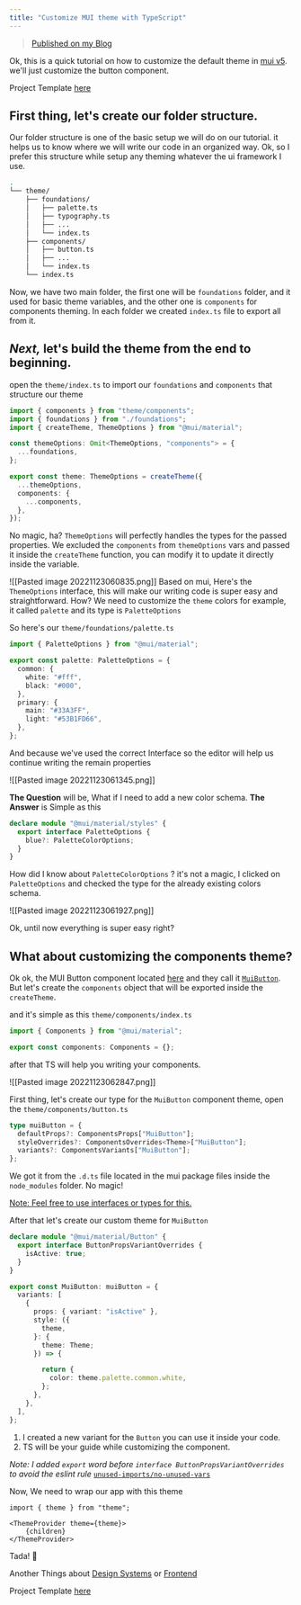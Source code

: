 ```yaml
---
title: "Customize MUI theme with TypeScript"
---
```


> [Published on my Blog](https://zeyadnotes.dev/posts/mui-design-system)

Ok, this is a quick tutorial on how to customize the default theme in [mui v5](https://mui.com/material-ui/getting-started/overview/). we'll just customize the button component.

Project Template [here](https://github.com/zeyadetman/ts-mui-nextjs-storybook-boilerplate)

## First thing, let's create our folder structure.
Our folder structure is one of the basic setup we will do on our tutorial. it helps us to know where we will write our code in an organized way.
Ok, so I prefer this structure while setup any theming whatever the ui framework I use.

```bash
.
└── theme/
    ├── foundations/
    │   ├── palette.ts
    │   ├── typography.ts
    │   ├── ...
    │   └── index.ts
    ├── components/
    │   ├── button.ts
    │   ├── ...
    │   └── index.ts
    └── index.ts
```

Now, we have two main folder, the first one will be `foundations` folder, and it used for basic theme variables, and the other one is `components` for components theming.
In each folder we created `index.ts` file to export all from it.

## *Next,*  let's build the theme from the end to beginning.

open the `theme/index.ts` to import our `foundations` and `components` that structure our theme

```ts
import { components } from "theme/components";
import { foundations } from "./foundations";
import { createTheme, ThemeOptions } from "@mui/material";

const themeOptions: Omit<ThemeOptions, "components"> = {
  ...foundations,
};

export const theme: ThemeOptions = createTheme({
  ...themeOptions,
  components: {
    ...components,
  },
});

```

No magic, ha?
`ThemeOptions` will perfectly handles the types for the passed properties. We excluded the `components` from `themeOptions` vars and passed it inside the `createTheme` function, you can modify it to update it directly inside the variable.

![[Pasted image 20221123060835.png]] Based on mui, Here's the `ThemeOptions` interface, this will make our writing code is super easy and straightforward. How?
We need to customize the `theme` colors for example, it called `palette` and its type is `PaletteOptions`

So here's our `theme/foundations/palette.ts`

```ts
import { PaletteOptions } from "@mui/material";

export const palette: PaletteOptions = {
  common: {
    white: "#fff",
    black: "#000",
  },
  primary: {
    main: "#33A3FF",
    light: "#53B1FD66",
  },
};
```

And because we've used the correct Interface so the editor will help us continue writing the remain properties

![[Pasted image 20221123061345.png]]

**The Question** will be, What if I need to add a new color schema.
**The Answer** is Simple as this

```ts
declare module "@mui/material/styles" {
  export interface PaletteOptions {
    blue?: PaletteColorOptions;
  }
}
```

How did I know about `PaletteColorOptions` ? it's not a magic, I clicked on `PaletteOptions` and checked the type for the already existing colors schema.

![[Pasted image 20221123061927.png]]

Ok, until now everything is super easy right?

## What about customizing the components theme?

Ok ok, the MUI Button component located [here](https://mui.com/material-ui/react-button/) and they call it [`MuiButton`](https://mui.com/material-ui/api/button/#component-name).
But let's create the `components` object that will be exported inside the `createTheme`.

and it's simple as this `theme/components/index.ts`

```ts
import { Components } from "@mui/material";

export const components: Components = {};
```

after that TS will help you writing your components.

![[Pasted image 20221123062847.png]]

First thing, let's create our type for the `MuiButton` component theme, open the `theme/components/button.ts`

```ts
type muiButton = {
  defaultProps?: ComponentsProps["MuiButton"];
  styleOverrides?: ComponentsOverrides<Theme>["MuiButton"];
  variants?: ComponentsVariants["MuiButton"];
};
```

We got it from the `.d.ts` file located in the mui package files inside the `node_modules` folder. No magic!

[Note: Feel free to use interfaces or types for this.](https://www.typescriptlang.org/docs/handbook/2/everyday-types.html#differences-between-type-aliases-and-interfaces)

After that let's create our custom theme for `MuiButton`

```ts
declare module "@mui/material/Button" {
  export interface ButtonPropsVariantOverrides {
    isActive: true;
  }
}

export const MuiButton: muiButton = {
  variants: [
    {
      props: { variant: "isActive" },
      style: ({
        theme,
      }: {
        theme: Theme;
      }) => {

        return {
          color: theme.palette.common.white,
        };
      },
    },
  ],
};
```

1. I created a new variant for the `Button` you can use it inside your code.
2. TS will be your guide while customizing the component.

*Note: I added `export` word before `interface ButtonPropsVariantOverrides` to avoid the eslint rule* [`unused-imports/no-unused-vars`](https://github.com/sweepline/eslint-plugin-unused-imports/blob/master/docs/rules/no-unused-imports.md)

Now, We need to wrap our app with this theme

```tsx
import { theme } from "theme";

<ThemeProvider theme={theme}>
	{children}
</ThemeProvider>
```

Tada! 🎉

Another Things about [Design Systems](frontend/design-systems.md) or [Frontend](frontend/frontend.md)

Project Template [here](https://github.com/zeyadetman/ts-mui-nextjs-storybook-boilerplate)